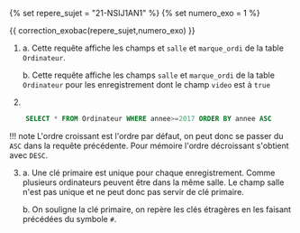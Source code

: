 {% set repere_sujet = "21-NSIJ1AN1" %}
{% set numero_exo = 1 %}

{{ correction_exobac(repere_sujet,numero_exo) }}

1.  a.  Cette requête affiche les champs et `salle` et `marque_ordi` de la table `Ordinateur`. 

    b.  Cette requête affiche les champs `salle` et `marque_ordi` de la table `Ordinateur` pour les enregistrement dont le champ `video` est à `true`

2. 
```sql
    SELECT * FROM Ordinateur WHERE annee>=2017 ORDER BY annee ASC
```

!!! note
    L'ordre croissant est l'ordre par défaut, on peut donc se passer du `ASC` dans la requête précédente. Pour mémoire l'ordre décroissant s'obtient avec `DESC`.

3.  a.  Une clé primaire est unique pour chaque enregistrement. Comme plusieurs ordinateurs peuvent être dans la même salle. Le champ salle n'est pas unique et ne peut donc pas servir de clé primaire.

    b. On souligne la clé primaire, on repère les clés étragères en les faisant précédées du symbole `#`.
    
